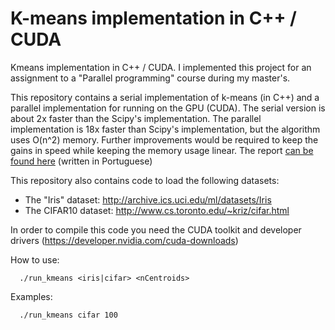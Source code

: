 K-means implementation in C++ / CUDA
===========

Kmeans implementation in C++ / CUDA. I implemented this project for an assignment to a "Parallel programming" course during my master's. 

This repository contains a serial implementation of k-means (in C++) and a parallel implementation for running on the GPU (CUDA). The serial version is about 2x faster than the Scipy's implementation. The parallel implementation is 18x faster than Scipy's implementation, but the algorithm uses O(n^2) memory. Further improvements would be required to keep the gains in speed while keeping the memory usage linear. The report [can be found here](https://github.com/luizgh/kmeans_cuda/blob/master/relatorio.pdf) (written in Portuguese)

This repository also contains code to load the following datasets:

* The "Iris" dataset: http://archive.ics.uci.edu/ml/datasets/Iris
* The CIFAR10 dataset: http://www.cs.toronto.edu/~kriz/cifar.html

In order to compile this code you need the CUDA toolkit and developer drivers (https://developer.nvidia.com/cuda-downloads)

How to use:
```
  ./run_kmeans <iris|cifar> <nCentroids>
```
Examples:
```
  ./run_kmeans cifar 100
```
